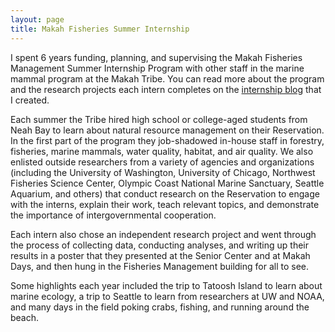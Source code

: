 ```yaml
---
layout: page
title: Makah Fisheries Summer Internship
---
```


I spent 6 years funding, planning, and supervising the Makah Fisheries Management Summer Internship Program with other staff in the marine mammal program at the Makah Tribe. You can read more about the program and the research projects each intern completes on the [internship blog](https://mfminterns.home.blog/) that I created. 

Each summer the Tribe hired high school or college-aged students from Neah Bay to learn about natural resource management on their Reservation. In the first part of the program they job-shadowed in-house staff in forestry, fisheries, marine mammals, water quality, habitat, and air quality. We also enlisted outside researchers from a variety of agencies and organizations (including the University of Washington, University of Chicago, Northwest Fisheries Science Center, Olympic Coast National Marine Sanctuary, Seattle Aquarium, and others) that conduct research on the Reservation to engage with the interns, explain their work, teach relevant topics, and demonstrate the importance of intergovernmental cooperation. 

Each intern also chose an independent research project and went through the process of collecting data, conducting analyses, and writing up their results in a poster that they presented at the Senior Center and at Makah Days, and then hung in the Fisheries Management building for all to see.

Some highlights each year included the trip to Tatoosh Island to learn about marine ecology, a trip to Seattle to learn from researchers at UW and NOAA, and many days in the field poking crabs, fishing, and running around the beach. 



